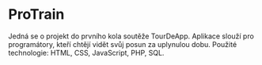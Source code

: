 # ProTrain
Jedná se o projekt do prvního kola soutěže TourDeApp. Aplikace slouží pro programátory, kteří chtějí vidět svůj posun za uplynulou dobu. Použité technologie: HTML, CSS, JavaScript, PHP, SQL.
